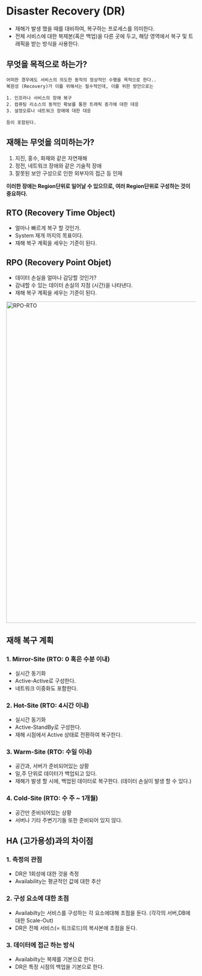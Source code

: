 # Disaster Recovery (DR)
- 재해가 발생 했을 때를 대비하여, 복구하는 프로세스를 의미한다.
- 전체 서비스에 대한 복제본(혹은 백업)을 다른 곳에 두고, 해당 영역에서 복구 및 트래픽을 받는 방식을 사용한다.

## 무엇을 목적으로 하는가?
```text
어떠한 경우에도 서비스의 의도한 동작의 정상적인 수행을 목적으로 한다..
복원성 (Recovery)가 이를 위해서는 필수적인데, 이를 위한 방안으로는

1. 인프라나 서비스의 장애 복구
2. 컴퓨팅 리소스의 동적인 확보를 통한 트래픽 증가에 대한 대응
3. 설정오류나 네트워크 장애에 대한 대응

등이 포함된다.
```

## 재해는 무엇을 의미하는가?
1. 지진, 홍수, 화재와 같은 자연재해
2. 정전, 네트워크 장애와 같은 기술적 장애
3. 잘못된 보안 구성으로 인한 외부자의 접근 등 인재

**이러한 장애는 Region단위로 일어날 수 있으므로, 여러 Region단위로 구성하는 것이 중요하다.**

## RTO (Recovery Time Object)
- 얼마나 빠르게 복구 할 것인가.
- System 재개 까지의 목표이다.
- 재해 복구 계획을 세우는 기준이 된다.

## RPO (Recovery Point Objet)
- 데이터 손실을 얼마나 감당할 것인가?
- 감내할 수 있는 데이터 손실의 지점 (시간)을 나타낸다.
- 재해 복구 계획을 세우는 기준이 된다.

<img width="853" alt="RPO-RTO" src="https://user-images.githubusercontent.com/57896918/196460294-9026d7a6-f60e-4970-bb41-ce666517ad17.png">


## 재해 복구 계획

### 1. Mirror-Site (RTO: 0 혹은 수분 이내)
- 실시간 동기화
- Active-Active로 구성한다.
- 네트워크 이중화도 포함한다.

### 2. Hot-Site (RTO: 4시간 이내)
- 실시간 동기화
-  Active-StandBy로 구성한다.
- 재해 시점에서 Active 상태로 전환하여 복구한다.

### 3. Warm-Site (RTO: 수일 이내)
- 공간과, 서버가 준비되어있는 상황
- 일,주 단위로 데이터가 백업되고 있다.
- 재해가 발생 할 시에, 백업된 데이터로 복구한다. (데이터 손실이 발생 할 수 있다.)

### 4. Cold-Site (RTO: 수 주 ~ 1개월)
- 공간만 준비되어있는 상황
- 서버나 기타 주변기기들 또한 준비되어 있지 않다.

## HA (고가용성)과의 차이점


### 1. 측정의 관점
- DR은 1회성에 대한 것을 측정
- Availability는 평균적인 값에 대한 추산

### 2. 구성 요소에 대한 초점
- Availabilty는 서비스를 구성하는 각 요소에대해 초점을 둔다. (각각의 서버,DB에 대한 Scale-Out)
- DR은 전체 서비스(= 워크로드)의 복사본에 초점을 둔다.

### 3. 데이터에 접근 하는 방식
- Availabilty는 복제를 기본으로 한다.
- DR은 특정 시점의 백업을 기본으로 한다.
